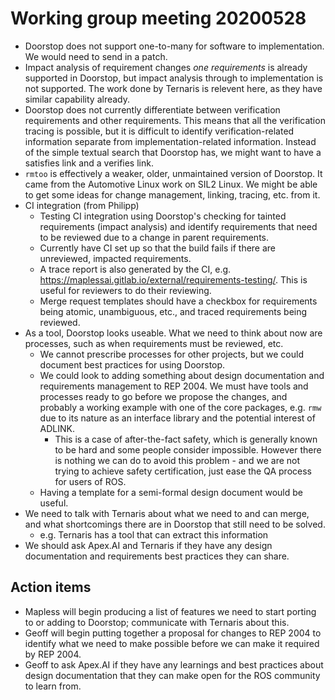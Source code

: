 # Working group meeting 20200528

- Doorstop does not support one-to-many for software to implementation. We would need to send in a patch.
- Impact analysis of requirement changes *one requirements* is already supported in Doorstop, but impact analysis through to implementation is not supported. The work done by Ternaris is relevent here, as they have similar capability already.
- Doorstop does not currently differentiate between verification requirements and other requirements. This means that all the verification tracing is possible, but it is difficult to identify verification-related information separate from implementation-related information. Instead of the simple textual search that Doorstop has, we might want to have a satisfies link and a verifies link.
- `rmtoo` is effectively a weaker, older, unmaintained version of Doorstop. It came from the Automotive Linux work on SIL2 Linux. We might be able to get some ideas for change management, linking, tracing, etc. from it.
- CI integration (from Philipp)
  - Testing CI integration using Doorstop's checking for tainted requirements (impact analysis) and identify requirements that need to be reviewed due to a change in parent requirements.
  - Currently have CI set up so that the build fails if there are unreviewed, impacted requirements.
  - A trace report is also generated by the CI, e.g. https://maplessai.gitlab.io/external/requirements-testing/. This is useful for reviewers to do their reviewing.
  - Merge request templates should have a checkbox for requirements being atomic, unambiguous, etc., and traced requirements being reviewed.
- As a tool, Doorstop looks useable. What we need to think about now are processes, such as when requirements must be reviewed, etc.
  - We cannot prescribe processes for other projects, but we could document best practices for using Doorstop.
  - We could look to adding something about design documentation and requirements management to REP 2004. We must have tools and processes ready to go before we propose the changes, and probably a working example with one of the core packages, e.g. `rmw` due to its nature as an interface library and the potential interest of ADLINK.
    - This is a case of after-the-fact safety, which is generally known to be hard and some people consider impossible. However there is nothing we can do to avoid this problem - and we are not trying to achieve safety certification, just ease the QA process for users of ROS.
  - Having a template for a semi-formal design document would be useful.
- We need to talk with Ternaris about what we need to and can merge, and what shortcomings there are in Doorstop that still need to be solved.
  - e.g. Ternaris has a tool that can extract this information
- We should ask Apex.AI and Ternaris if they have any design documentation and requirements best practices they can share.

##  Action items

- Mapless will begin producing a list of features we need to start porting to or adding to Doorstop; communicate with Ternaris about this.
- Geoff will begin putting together a proposal for changes to REP 2004 to identify what we need to make possible before we can make it required by REP 2004.
- Geoff to ask Apex.AI if they have any learnings and best practices about design documentation that they can make open for the ROS community to learn from.

